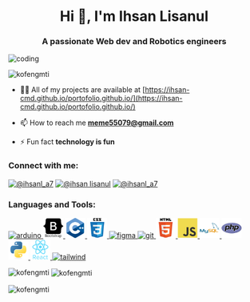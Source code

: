 <h1 align="center">Hi 👋, I'm Ihsan Lisanul</h1>
<h3 align="center">A passionate Web dev and Robotics engineers</h3>
<img src="![image](https://user-images.githubusercontent.com/77877409/228731147-be4e38d8-7878-4c38-a105-a7d2e2bfb02a.png)" float="right" width="400px" alt="coding">


<p align="left"> <img src="https://komarev.com/ghpvc/?username=kofengmti&label=Profile%20views&color=0e75b6&style=flat" alt="kofengmti" /> </p>

- 👨‍💻 All of my projects are available at [https://ihsan-cmd.github.io/portofolio.github.io/](https://ihsan-cmd.github.io/portofolio.github.io/)

- 📫 How to reach me **meme55079@gmail.com**

- ⚡ Fun fact **technology is fun**

<h3 align="left">Connect with me:</h3>
<p align="left">
<a href="https://twitter.com/@ihsanl_a7" target="blank"><img align="center" src="https://raw.githubusercontent.com/rahuldkjain/github-profile-readme-generator/master/src/images/icons/Social/twitter.svg" alt="@ihsanl_a7" height="30" width="40" /></a>
<a href="https://fb.com/@ihsan lisanul" target="blank"><img align="center" src="https://raw.githubusercontent.com/rahuldkjain/github-profile-readme-generator/master/src/images/icons/Social/facebook.svg" alt="@ihsan lisanul" height="30" width="40" /></a>
<a href="https://instagram.com/@ihsanl_a7" target="blank"><img align="center" src="https://raw.githubusercontent.com/rahuldkjain/github-profile-readme-generator/master/src/images/icons/Social/instagram.svg" alt="@ihsanl_a7" height="30" width="40" /></a>
</p>

<h3 align="left">Languages and Tools:</h3>
<p align="left"> <a href="https://www.arduino.cc/" target="_blank" rel="noreferrer"> <img src="https://cdn.worldvectorlogo.com/logos/arduino-1.svg" alt="arduino" width="40" height="40"/> </a> <a href="https://getbootstrap.com" target="_blank" rel="noreferrer"> <img src="https://raw.githubusercontent.com/devicons/devicon/master/icons/bootstrap/bootstrap-plain-wordmark.svg" alt="bootstrap" width="40" height="40"/> </a> <a href="https://www.w3schools.com/cpp/" target="_blank" rel="noreferrer"> <img src="https://raw.githubusercontent.com/devicons/devicon/master/icons/cplusplus/cplusplus-original.svg" alt="cplusplus" width="40" height="40"/> </a> <a href="https://www.w3schools.com/css/" target="_blank" rel="noreferrer"> <img src="https://raw.githubusercontent.com/devicons/devicon/master/icons/css3/css3-original-wordmark.svg" alt="css3" width="40" height="40"/> </a> <a href="https://www.figma.com/" target="_blank" rel="noreferrer"> <img src="https://www.vectorlogo.zone/logos/figma/figma-icon.svg" alt="figma" width="40" height="40"/> </a> <a href="https://git-scm.com/" target="_blank" rel="noreferrer"> <img src="https://www.vectorlogo.zone/logos/git-scm/git-scm-icon.svg" alt="git" width="40" height="40"/> </a> <a href="https://www.w3.org/html/" target="_blank" rel="noreferrer"> <img src="https://raw.githubusercontent.com/devicons/devicon/master/icons/html5/html5-original-wordmark.svg" alt="html5" width="40" height="40"/> </a> <a href="https://developer.mozilla.org/en-US/docs/Web/JavaScript" target="_blank" rel="noreferrer"> <img src="https://raw.githubusercontent.com/devicons/devicon/master/icons/javascript/javascript-original.svg" alt="javascript" width="40" height="40"/> </a> <a href="https://www.mysql.com/" target="_blank" rel="noreferrer"> <img src="https://raw.githubusercontent.com/devicons/devicon/master/icons/mysql/mysql-original-wordmark.svg" alt="mysql" width="40" height="40"/> </a> <a href="https://www.php.net" target="_blank" rel="noreferrer"> <img src="https://raw.githubusercontent.com/devicons/devicon/master/icons/php/php-original.svg" alt="php" width="40" height="40"/> </a> <a href="https://www.python.org" target="_blank" rel="noreferrer"> <img src="https://raw.githubusercontent.com/devicons/devicon/master/icons/python/python-original.svg" alt="python" width="40" height="40"/> </a> <a href="https://reactjs.org/" target="_blank" rel="noreferrer"> <img src="https://raw.githubusercontent.com/devicons/devicon/master/icons/react/react-original-wordmark.svg" alt="react" width="40" height="40"/> </a> <a href="https://tailwindcss.com/" target="_blank" rel="noreferrer"> <img src="https://www.vectorlogo.zone/logos/tailwindcss/tailwindcss-icon.svg" alt="tailwind" width="40" height="40"/> </a> </p>

<p><img align="left" src="https://github-readme-stats.vercel.app/api/top-langs?username=kofengmti&show_icons=true&locale=en&layout=compact" alt="kofengmti" /></p>

<p>&nbsp;<img align="center" src="https://github-readme-stats.vercel.app/api?username=kofengmti&show_icons=true&locale=en" alt="kofengmti" /></p>

<p><img align="center" src="https://github-readme-streak-stats.herokuapp.com/?user=kofengmti&" alt="kofengmti" /></p>

